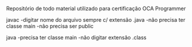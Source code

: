Repositório de todo material utilizado para certificação OCA Programmer

javac 
-digitar nome do arquivo sempre c/ extensão .java
-não precisa ter classe main
-não precisa ser public 

java
-precisa ter classe main
-não digitar extensão .class
